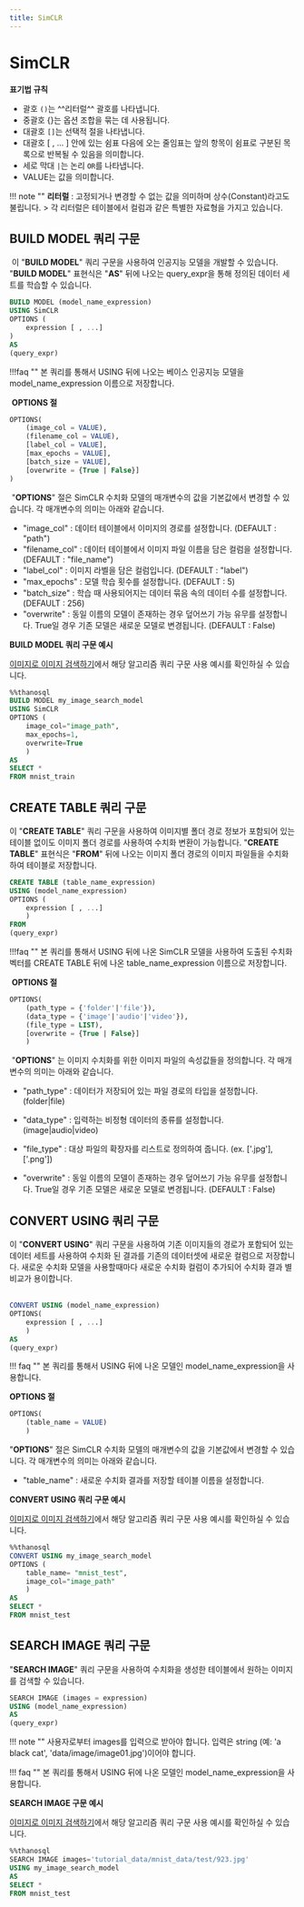 ```yaml
---
title: SimCLR
---
```


# __SimCLR__

__표기법 규칙__ 

- 괄호 `()`는 ^^리터럴^^ 괄호를 나타냅니다.  
- 중괄호 {}는 옵션 조합을 묶는 데 사용됩니다.  
- 대괄호 `[]`는 선택적 절을 나타냅니다.   
- 대괄호 [ , ... ] 안에 있는 쉼표 다음에 오는 줄임표는 앞의 항목이 쉼표로 구분된 
목록으로 반복될 수 있음을 의미합니다.
- 세로 막대 `|`는 논리 `OR`를 나타냅니다.  
- VALUE는 값을 의미합니다. 

!!! note "" 
    __리터럴__ : 고정되거나 변경할 수 없는 값을 의미하며 상수(Constant)라고도 불립니다. 
    > 각 리터럴은 테이블에서 컬럼과 같은 특별한 자료형을 가지고 있습니다.


## __BUILD MODEL 쿼리 구문__ 
​
이 "__BUILD MODEL__" 쿼리 구문을 사용하여 인공지능 모델을 개발할 수 있습니다. 
"__BUILD MODEL__" 표현식은 "__AS__" 뒤에 나오는 query_expr을 통해 정의된 데이터 세트를 학습할 수 있습니다. 
​
``` sql
BUILD MODEL (model_name_expression)
USING SimCLR
OPTIONS (
    expression [ , ...]
)
AS 
(query_expr)
``` 

!!!faq ""
    본 쿼리를 통해서 USING 뒤에 나오는 베이스 인공지능 모델을 model_name_expression 이름으로 저장합니다.

​
__OPTIONS 절__
​
```sql
OPTIONS(
    (image_col = VALUE),
    (filename_col = VALUE),
    [label_col = VALUE],
    [max_epochs = VALUE],    
    [batch_size = VALUE],
    [overwrite = {True | False}]    
)
```
​
"__OPTIONS__" 절은 SimCLR 수치화 모델의 매개변수의 값을 기본값에서 변경할 수 있습니다. 각 매개변수의 의미는 아래와 같습니다.  

- "image_col" : 데이터 테이블에서 이미지의 경로를 설정합니다. (DEFAULT : "path")
- "filename_col" : 데이터 테이블에서 이미지 파일 이름을 담은 컬럼을 설정합니다. (DEFAULT : "file_name")
- "label_col" : 이미지 라벨을 담은 컬럼입니다. (DEFAULT : "label")
- "max_epochs" : 모델 학습 횟수를 설정합니다. (DEFAULT : 5)  
- "batch_size" : 학습 때 사용되어지는 데이터 묶음 속의 데이터 수를 설정합니다. (DEFAULT : 256)
- "overwrite" : 동일 이름의 모델이 존재하는 경우 덮어쓰기 가능 유무를 설정합니다. True일 경우 기존 모델은 새로운 모델로 변경됩니다. (DEFAULT : False)


__BUILD MODEL 쿼리 구문 예시__  

[이미지로 이미지 검색하기](/ko/tutorials/thanosql_search/search_image_by_image.ipynb/)에서 해당 알고리즘 쿼리 구문 사용 예시를 확인하실 수 있습니다. 
​
```sql
%%thanosql
BUILD MODEL my_image_search_model
USING SimCLR
OPTIONS (
    image_col="image_path",
    max_epochs=1,
    overwrite=True
    )
AS 
SELECT * 
FROM mnist_train
```

## __CREATE TABLE 쿼리 구문__

이 "__CREATE TABLE__" 쿼리 구문을 사용하여 이미지별 폴더 경로 정보가 포함되어 있는 테이블 없이도 이미지 폴더 경로를 사용하여 수치화 변환이 가능합니다. 
"__CREATE TABLE__" 표현식은 "__FROM__" 뒤에 나오는 이미지 폴더 경로의 이미지 파일들을 수치화하여 테이블로 저장합니다. 
​
``` sql
CREATE TABLE (table_name_expression) 
USING (model_name_expression)
OPTIONS (
    expression [ , ...]
    )
FROM
(query_expr)
``` 
!!!faq ""
    본 쿼리를 통해서 USING 뒤에 나온 SimCLR 모델을 사용하여 도출된 수치화 벡터를 CREATE TABLE 뒤에 나온 table_name_expression 이름으로 저장합니다.

​
__OPTIONS 절__
​
```sql
OPTIONS(
    (path_type = {'folder'|'file'}),    
    (data_type = {'image'|'audio'|'video'}),
    (file_type = LIST),
    [overwrite = {True | False}]
    )
```
​
"__OPTIONS__" 는 이미지 수치화를 위한 이미지 파일의 속성값들을 정의합니다. 각 매개변수의 의미는 아래와 같습니다.  

- "path_type" : 데이터가 저장되어 있는 파일 경로의 타입을 설정합니다.(folder|file)

- "data_type" : 입력하는 비정형 데이터의  종류를 설정합니다. (image|audio|video)

- "file_type" : 대상 파일의 확장자를 리스트로 정의하여 줍니다. (ex. ['.jpg'], ['.png'])
​
- "overwrite" : 동일 이름의 모델이 존재하는 경우 덮어쓰기 가능 유무를 설정합니다. True일 경우 기존 모델은 새로운 모델로 변경됩니다. (DEFAULT : False)

## __CONVERT USING 쿼리 구문__

이 "__CONVERT USING__" 쿼리 구문을 사용하여 기존 이미지들의 경로가 포함되어 있는 데이터 세트를 사용하여 수치화 된 결과를 기존의 데이터셋에 새로운 컬럼으로 저장합니다. 새로운 수치화 모델을 사용할때마다 새로운 수치화 컬럼이 추가되어 수치화 결과 별 비교가 용이합니다.  
​
```sql
CONVERT USING (model_name_expression)
OPTIONS(
    expression [ , ...] 
    )
AS 
(query_expr)
``` 

!!! faq ""
    본 쿼리를 통해서 USING 뒤에 나온 모델인 model_name_expression을 사용합니다.

__OPTIONS 절__

```sql
OPTIONS(
    (table_name = VALUE)  
    )
```
"__OPTIONS__" 절은 SimCLR 수치화 모델의 매개변수의 값을 기본값에서 변경할 수 있습니다. 각 매개변수의 의미는 아래와 같습니다. 
​

- "table_name" : 새로운 수치화 결과를 저장할 테이블 이름을 설정합니다.

__CONVERT USING 쿼리 구문 예시__

[이미지로 이미지 검색하기](/ko/tutorials/thanosql_search/search_image_by_image.ipynb/)에서 해당 알고리즘 쿼리 구문 사용 예시를 확인하실 수 있습니다. 
​
```sql
%%thanosql
CONVERT USING my_image_search_model
OPTIONS (
    table_name= "mnist_test",
    image_col="image_path"
    )
AS 
SELECT * 
FROM mnist_test
```

## __SEARCH IMAGE 쿼리 구문__

"__SEARCH IMAGE__" 쿼리 구문을 사용하여 수치화을 생성한 테이블에서 원하는 이미지를 검색할 수 있습니다.

``` sql
SEARCH IMAGE (images = expression)
USING (model_name_expression)
AS 
(query_expr)
```
!!! note ""
    사용자로부터 images를 입력으로 받아야 합니다. 입력은 string (예: 'a black cat', 'data/image/image01.jpg')이어야 합니다.

!!! faq ""
    본 쿼리를 통해서 USING 뒤에 나온 모델인 model_name_expression을 사용합니다.


__SEARCH IMAGE 구문 예시__

[이미지로 이미지 검색하기](/ko/tutorials/thanosql_search/search_image_by_image.ipynb/)에서 해당 알고리즘 쿼리 구문 사용 예시를 확인하실 수 있습니다.

```sql
%%thanosql
SEARCH IMAGE images='tutorial_data/mnist_data/test/923.jpg' 
USING my_image_search_model 
AS 
SELECT * 
FROM mnist_test
```